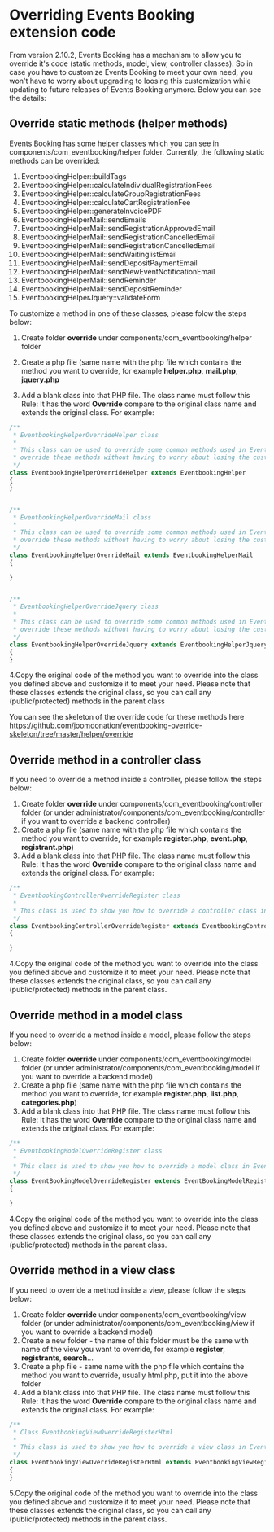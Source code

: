 # Overriding Events Booking extension code

From version 2.10.2, Events Booking has a mechanism to allow you to override it's code (static methods, model, view, controller classes). So in case you have to customize Events Booking to meet your own need, you won't have to worry about upgrading to loosing this customization while updating to future releases of Events Booking anymore. Below you can see the details:

## Override static methods (helper methods)

Events Booking has some helper classes which you can see in components/com_eventbooking/helper folder. Currently, the following static methods can be overrided:

1. EventbookingHelper::buildTags
2. EventbookingHelper::calculateIndividualRegistrationFees
3. EventbookingHelper::calculateGroupRegistrationFees
4. EventbookingHelper::calculateCartRegistrationFee
5. EventbookingHelper::generateInvoicePDF
6. EventbookingHelperMail::sendEmails
7. EventbookingHelperMail::sendRegistrationApprovedEmail
8. EventbookingHelperMail::sendRegistrationCancelledEmail
9. EventbookingHelperMail::sendRegistrationCancelledEmail
10. EventbookingHelperMail::sendWaitinglistEmail
11. EventbookingHelperMail::sendDepositPaymentEmail
12. EventbookingHelperMail::sendNewEventNotificationEmail
13. EventbookingHelperMail::sendReminder
14. EventbookingHelperMail::sendDepositReminder
15. EventbookingHelperJquery::validateForm



To customize a method in one of these classes, please folow the steps below:

1. Create folder **override** under components/com_eventbooking/helper folder 
2. Create a php file (same name with the php file which contains the method you want to override, for example **helper.php**, **mail.php**, **jquery.php**

3. Add a blank class into that PHP file. The class name must follow this Rule: It has the word **Override** compare to the original class name and extends the original class. For example:

```php
/**
 * EventbookingHelperOverrideHelper class
 *
 * This class can be used to override some common methods used in EventbookingHellper class. It is needed when you need to
 * override these methods without having to worry about losing the customization while updating to future releases of Events Booking
 */
class EventbookingHelperOverrideHelper extends EventbookingHelper
{
}


/**
 * EventbookingHelperOverrideMail class
 *
 * This class can be used to override some common methods used in EventbookingHellperMail class. It is needed when you need to
 * override these methods without having to worry about losing the customization while updating to future releases of Events Booking
 */
class EventbookingHelperOverrideMail extends EventbookingHelperMail
{

}


/**
 * EventbookingHelperOverrideJquery class
 *
 * This class can be used to override some common methods used in EventbookingHelperOverrideJquery class. It is needed when you need to
 * override these methods without having to worry about losing the customization while updating to future releases of Events Booking
 */
class EventbookingHelperOverrideJquery extends EventbookingHelperJquery
{
}
```
4.Copy the original code of the method you want to override into the class you defined above and customize it to meet your need. Please note that these classes extends the original class, so you can call any (public/protected) methods in the parent class

You can see the skeleton of the override code for these methods here https://github.com/joomdonation/eventbooking-override-skeleton/tree/master/helper/override

## Override method in a controller class

If you need to override a method inside a controller, please follow the steps below:

1. Create folder **override** under components/com_eventbooking/controller folder (or under  administrator/components/com_eventbooking/controller if you want to override a backend controller)
2. Create a php file (same name with the php file which contains the method you want to override, for example **register.php**, **event.php**, **registrant.php**)
3. Add a blank class into that PHP file. The class name must follow this Rule: It has the word **Override** compare to the original class name and extends the original class. For example:

```php
/**
 * EventbookingControllerOverrideRegister class
 *
 * This class is used to show you how to override a controller class in Events Booking.
 */
class EventbookingControllerOverrideRegister extends EventbookingControllerRegister
{

}
```
4.Copy the original code of the method you want to override into the class you defined above and customize it to meet your need. Please note that these classes extends the original class, so you can call any (public/protected) methods in the parent class. 

## Override method in a model class

If you need to override a method inside a model, please follow the steps below:

1. Create folder **override** under components/com_eventbooking/model folder (or under  administrator/components/com_eventbooking/model if you want to override a backend model)
2. Create a php file (same name with the php file which contains the method you want to override, for example **register.php**, **list.php**, **categories.php**)
3. Add a blank class into that PHP file. The class name must follow this Rule: It has the word **Override** compare to the original class name and extends the original class. For example:

```php
/**
 * EventbookingModelOverrideRegister class
 *
 * This class is used to show you how to override a model class in Events Booking.
 */
class EventBookingModelOverrideRegister extends EventBookingModelRegister
{

}
```
4.Copy the original code of the method you want to override into the class you defined above and customize it to meet your need. Please note that these classes extends the original class, so you can call any (public/protected) methods in the parent class. 

## Override method in a view class

If you need to override a method inside a view, please follow the steps below:

1. Create folder **override** under components/com_eventbooking/view folder (or under  administrator/components/com_eventbooking/view if you want to override a backend model)
2. Create a new folder - the name of this folder must be the same with name of the view you want to override, for example **register**, **registrants**, **search**...
3. Create a php file - same name with the php file which contains the method you want to override, usually html.php, put it into the above folder
4. Add a blank class into that PHP file. The class name must follow this Rule: It has the word **Override** compare to the original class name and extends the original class. For example:

```php
/**
 * Class EventbookingViewOverrideRegisterHtml
 *
 * This class is used to show you how to override a view class in Events Booking.
 */
class EventbookingViewOverrideRegisterHtml extends EventbookingViewRegisterHtml
{
}
```
5.Copy the original code of the method you want to override into the class you defined above and customize it to meet your need. Please note that these classes extends the original class, so you can call any (public/protected) methods in the parent class. 
